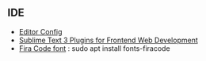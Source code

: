## IDE

* [Editor Config](http://editorconfig.org)
* [Sublime Text 3 Plugins for Frontend Web Development](https://github.com/jfilter/Sublime-Text-Plugins-for-Frontend-Web-Development)
* [Fira Code font](https://github.com/tonsky/FiraCode) : sudo apt install fonts-firacode